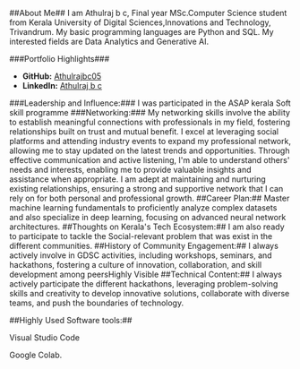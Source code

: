 ##About Me##
I am Athulraj b c, Final year MSc.Computer Science student from Kerala University of Digital Sciences,Innovations and Technology, Trivandrum. My basic programming languages are Python and SQL. My interested fields are Data Analytics and Generative AI.

###Portfolio Highlights###
- **GitHub:** [Athulrajbc05](https://github.com/Athulrajbc05)
- **LinkedIn:** [Athulraj b c](https://www.linkedin.com/in/athulraj-b-c-7a8554246/)


###Leadership and Influence:###
I was participated in the ASAP kerala Soft skill programme
###Networking:###
My networking skills involve the ability to establish meaningful connections with professionals in my field, fostering relationships built on trust and mutual benefit.
I excel at leveraging social platforms and attending industry events to expand my professional network, allowing me to stay updated on the latest trends and opportunities.
Through effective communication and active listening, I'm able to understand others' needs and interests, enabling me to provide valuable insights and assistance when appropriate.
I am adept at maintaining and nurturing existing relationships, ensuring a strong and supportive network that I can rely on for both personal and professional growth.
##Career Plan:##
Master machine learning fundamentals to proficiently analyze complex datasets and also specialize in deep learning, focusing on advanced neural network architectures.
##Thoughts on Kerala's Tech Ecosystem:##
I am also ready to participate to tackle the Social-relevant problem that was exist in the different communities. 
##History of Community Engagement:##
I always actively involve in GDSC activities, including workshops, seminars, and hackathons, fostering a culture of innovation, collaboration, and skill development among peersHighly Visible ##Technical Content:##
I always actively participate the different hackathons, leveraging problem-solving skills and creativity to develop innovative solutions, collaborate with diverse teams, and push the boundaries of technology. 

##Highly Used Software tools:##

Visual Studio Code

Google Colab.
